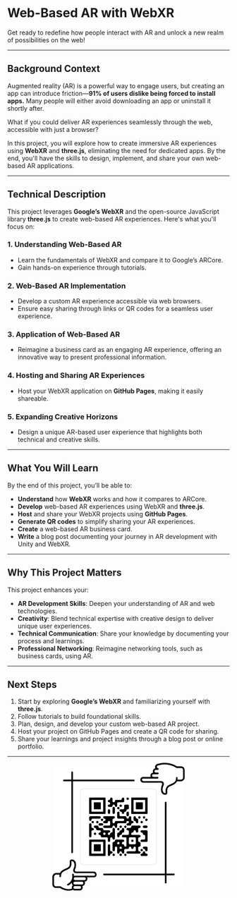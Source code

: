# **Web-Based AR with WebXR**

Get ready to redefine how people interact with AR and unlock a new realm of possibilities on the web!

---

## **Background Context**

Augmented reality (AR) is a powerful way to engage users, but creating an app can introduce friction—**91% of users dislike being forced to install apps.** Many people will either avoid downloading an app or uninstall it shortly after.

What if you could deliver AR experiences seamlessly through the web, accessible with just a browser?

In this project, you will explore how to create immersive AR experiences using **WebXR** and **three.js**, eliminating the need for dedicated apps. By the end, you'll have the skills to design, implement, and share your own web-based AR applications.

---

## **Technical Description**

This project leverages **Google’s WebXR** and the open-source JavaScript library **three.js** to create web-based AR experiences. Here's what you'll focus on:

### **1. Understanding Web-Based AR**
- Learn the fundamentals of WebXR and compare it to Google’s ARCore.
- Gain hands-on experience through tutorials.

### **2. Web-Based AR Implementation**
- Develop a custom AR experience accessible via web browsers.
- Ensure easy sharing through links or QR codes for a seamless user experience.

### **3. Application of Web-Based AR**
- Reimagine a business card as an engaging AR experience, offering an innovative way to present professional information.

### **4. Hosting and Sharing AR Experiences**
- Host your WebXR application on **GitHub Pages**, making it easily shareable.

### **5. Expanding Creative Horizons**
- Design a unique AR-based user experience that highlights both technical and creative skills.

---

## **What You Will Learn**

By the end of this project, you’ll be able to:

- **Understand** how **WebXR** works and how it compares to ARCore.
- **Develop** web-based AR experiences using WebXR and **three.js**.
- **Host** and share your WebXR projects using **GitHub Pages**.
- **Generate QR codes** to simplify sharing your AR experiences.
- **Create** a web-based AR business card.
- **Write** a blog post documenting your journey in AR development with Unity and WebXR.

---

## **Why This Project Matters**

This project enhances your:

- **AR Development Skills**: Deepen your understanding of AR and web technologies.
- **Creativity**: Blend technical expertise with creative design to deliver unique user experiences.
- **Technical Communication**: Share your knowledge by documenting your process and learnings.
- **Professional Networking**: Reimagine networking tools, such as business cards, using AR.

---

## **Next Steps**

1. Start by exploring **Google’s WebXR** and familiarizing yourself with **three.js**.
2. Follow tutorials to build foundational skills.
3. Plan, design, and develop your custom web-based AR project.
4. Host your project on GitHub Pages and create a QR code for sharing.
5. Share your learnings and project insights through a blog post or online portfolio.

---

<p align="center">
  <img src="assets/AR_Card.png" alt="QR Code" width="300"/>
</p>
